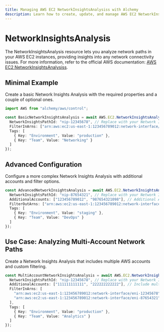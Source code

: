 ```yaml
---
title: Managing AWS EC2 NetworkInsightsAnalysiss with Alchemy
description: Learn how to create, update, and manage AWS EC2 NetworkInsightsAnalysiss using Alchemy Cloud Control.
---
```


# NetworkInsightsAnalysis

The NetworkInsightsAnalysis resource lets you analyze network paths in your AWS EC2 instances, providing insights into any network connectivity issues. For more information, refer to the official AWS documentation: [AWS EC2 NetworkInsightsAnalysiss](https://docs.aws.amazon.com/ec2/latest/userguide/).

## Minimal Example

Create a basic Network Insights Analysis with the required properties and a couple of optional ones.

```ts
import AWS from "alchemy/aws/control";

const BasicNetworkInsightsAnalysis = await AWS.EC2.NetworkInsightsAnalysis("BasicNetworkInsightsAnalysis", {
  NetworkInsightsPathId: "nip-12345678", // Replace with your Network Insights Path ID
  FilterInArns: ["arn:aws:ec2:us-east-1:123456789012:network-interface/eni-12345678"], // Replace with your ARNs
  Tags: [
    { Key: "Environment", Value: "production" },
    { Key: "Team", Value: "Networking" }
  ]
});
```

## Advanced Configuration

Configure a more complex Network Insights Analysis with additional accounts and filter options.

```ts
const AdvancedNetworkInsightsAnalysis = await AWS.EC2.NetworkInsightsAnalysis("AdvancedNetworkInsightsAnalysis", {
  NetworkInsightsPathId: "nip-87654321", // Replace with your Network Insights Path ID
  AdditionalAccounts: ["123456789012", "987654321098"], // Additional AWS Account IDs
  FilterOutArns: ["arn:aws:ec2:us-east-1:123456789012:network-interface/eni-87654321"], // ARNs to filter out
  Tags: [
    { Key: "Environment", Value: "staging" },
    { Key: "Team", Value: "DevOps" }
  ]
});
```

## Use Case: Analyzing Multi-Account Network Paths

Create a Network Insights Analysis that includes multiple AWS accounts and custom filtering.

```ts
const MultiAccountNetworkInsightsAnalysis = await AWS.EC2.NetworkInsightsAnalysis("MultiAccountNetworkInsightsAnalysis", {
  NetworkInsightsPathId: "nip-12345678", // Replace with your Network Insights Path ID
  AdditionalAccounts: ["111111111111", "222222222222"], // Include multiple AWS Account IDs for analysis
  FilterInArns: [
    "arn:aws:ec2:us-east-1:123456789012:network-interface/eni-12345678",
    "arn:aws:ec2:us-east-1:123456789012:network-interface/eni-87654321"
  ],
  Tags: [
    { Key: "Environment", Value: "production" },
    { Key: "Team", Value: "Analytics" }
  ]
});
```